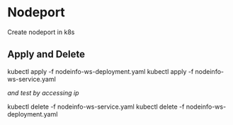 # Nodeport

Create nodeport in k8s

## Apply and Delete

kubectl apply -f nodeinfo-ws-deployment.yaml
kubectl apply -f nodeinfo-ws-service.yaml

*and test by accessing ip*

kubectl delete -f nodeinfo-ws-service.yaml
kubectl delete -f nodeinfo-ws-deployment.yaml
